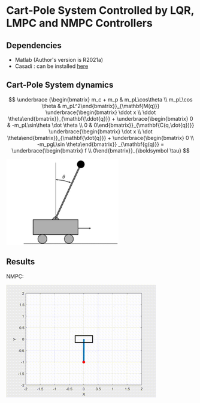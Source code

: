 # Cart-Pole System Controlled by LQR, LMPC and NMPC Controllers

## Dependencies

- Matlab (Author's version is R2021a)
- Casadi : can be installed [here](https://web.casadi.org/)

## Cart-Pole System dynamics

$$
\underbrace {\begin{bmatrix} m_c + m_p & m_pL\cos\theta \\
m_pL\cos \theta & m_pL^2\end{bmatrix}}_{\mathbf{M(q)}} \underbrace{\begin{bmatrix} \ddot x \\ \ddot \theta\end{bmatrix}}_{\mathbf{\ddot{q}}} + \underbrace{\begin{bmatrix} 0 & -m_pL\sin\theta \dot \theta \\ 0 & 0\end{bmatrix}}_{\mathbf{C(q,\dot{q})}}  \underbrace{\begin{bmatrix} \dot x \\ \dot \theta\end{bmatrix}}_{\mathbf{\dot{q}}} + \underbrace{\begin{bmatrix} 0 \\ -m_pgL\sin \theta\end{bmatrix}} _{\mathbf{g(q)}} = \underbrace{\begin{bmatrix} f \\ 0\end{bmatrix}}_{\boldsymbol \tau}
$$

<img src="cart_pole_dynamics.png" alt="dynamics" style="zoom: 40%;" />

## Results

NMPC:

![anim](cartpole.gif)
